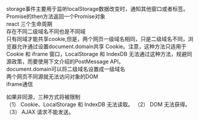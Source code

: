 storage事件主要用于监听localStorage数据改变时，通知其他窗口或者标签。  
Promise的then方法返回一个Promise对象    
react 三个生命周期  
存在不同二级域名不同也是不同域  
只有同域才能共享cookie,但是，两个网页一级域名相同，只是二级域名不同，浏览器允许通过设置document.domain共享 Cookie。注意，这种方法只适用于 Cookie 和 iframe 窗口，LocalStorage 和 IndexDB 无法通过这种方法，规避同源政策，而要使用下文介绍的PostMessage API。  
document.domain可以将二级域名设置成一级域名  
两个网页不同源就无法访问对象的DOM  
iframe通信  

如果非同源，三种方式将被限制  
（1） Cookie、LocalStorage 和 IndexDB 无法读取。
（2） DOM 无法获得。
（3） AJAX 请求不能发送。